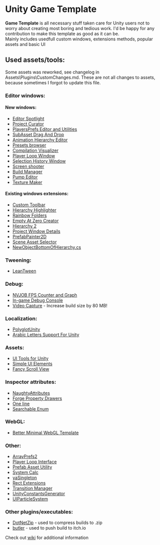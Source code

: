 # Unity Game Template
**Game Template** is all necessary stuff taken care for Unity users not to worry about creating most boring and tedious work. I'd be happy for any contribution to make this template as good as it can be.  
Mainly includes usedfull custom windows, extensions methods, popular assets and basic UI
## Used assets/tools:
Some assets was reworked, see changelog in Assets\Plugins\CustomChanges.md. These are not all changes to assets, because sometimes I forgot to update this file.

### Editor windows:
#### New windows:
 * [Editor Spotlight](https://github.com/Team-on/unity-editor-spotlight)
 * [Project Curator](https://github.com/ogxd/project-curator)
 * [PlayersPrefs Editor and Utilities](https://assetstore.unity.com/packages/tools/playersprefs-editor-and-utilities-26656)
 * [SubAsset Drag And Drop](https://github.com/Maligan/unity-subassets-drag-and-drop)
 * [Animation Hierarchy Editor](https://github.com/s-m-k/Unity-Animation-Hierarchy-Editor)
 * [Presets browser](https://github.com/rfadeev/presets-browser)
 * [Compilation Visualizer](https://github.com/needle-tools/compilation-visualizer)
 * [Player Loop Window](https://gist.github.com/karljj1/978d76de9c93b20bd9761825ccf08fdf)
 * [Selection History Window](https://github.com/Team-on/unity-history-window)
 * [Screen shooter](https://github.com/Team-on/UnityScreenShooter)
 * [Build Manager](https://github.com/Team-on/UnityBuildManager)
 * [Pump Editor](https://github.com/rfadeev/pump-editor)
 * [Texture Maker](https://github.com/M-Fatah/texture_maker)
 
#### Existing windows extensions:
 * [Custom Toolbar](https://github.com/Team-on/CustomToolbar)
 * [Hierarchy Highlighter](https://github.com/2irate2migrate/HierarchyHighlighter)
 * [Rainbow Folders](https://github.com/PhannGor/unity3d-rainbow-folders)
 * [Empty At Zero Creator](https://assetstore.unity.com/packages/tools/utilities/empty-at-zero-creator-97576)
 * [Hierarchy 2](https://assetstore.unity.com/packages/tools/utilities/hierarchy-2-166483)
 * [Project Window Details](https://github.com/Team-on/ProjectWindowDetails)
 * [PrefabPainter2D ](https://gist.github.com/SiarheiPilat/5f4ce26297492341c5d2d40a0e3902cf)
 * [Scene Asset Selector](https://github.com/baba-s/UniSceneAssetSelector)
 * [NewObjectBottomOfHierarchy.cs](https://gist.github.com/SiarheiPilat/4ed2c47a8d0882f266d676afd4b4fa48)
 
 ### Tweening:
  * [LeanTween](https://assetstore.unity.com/packages/tools/animation/leantween-3595)
  
 ### Debug:
  * [NVJOB FPS Counter and Graph](https://nvjob.itch.io/fps-counter-and-graph)
  * [In-game Debug Console](https://github.com/yasirkula/UnityIngameDebugConsole)
  * [Video Capture](https://assetstore.unity.com/packages/tools/video/video-capture-75653) - Increase build size by 80 MB!
  
 ### Localization:
  * [PolyglotUnity](https://github.com/agens-no/PolyglotUnity)
  * [Arabic Letters Support For Unity](https://github.com/Konash/arabic-support-unity )
  
 ### Assets:
  * [UI Tools for Unity](https://assetstore.unity.com/packages/tools/gui/ui-tools-for-unity-124299)
  * [Simple UI Elements](https://assetstore.unity.com/packages/2d/gui/icons/simple-ui-elements-53276)
  * [Fancy Scroll View](https://github.com/setchi/FancyScrollView)
  
### Inspector attributes:
  * [NaughtyAttributes](https://github.com/dbrizov/NaughtyAttributes/)
  * [Forge Property Drawers](https://github.com/rfadeev/unity-forge-property-drawers)
  * [One line](https://github.com/slavniyteo/one-line)
  * [Searchable Enum](https://github.com/roboryantron/UnityEditorJunkie)
  
### WebGL:
  * [Better Minimal WebGL Template](https://seansleblanc.itch.io/better-minimal-webgl-template)
  
### Other:
  * [ArrayPrefs2](http://wiki.unity3d.com/index.php/ArrayPrefs2)
  * [Player Loop Interface](https://github.com/Baste-RainGames/PlayerLoopInterface)
  * [Prefab Asset Utility](https://github.com/MileyHollenberg/PrefabAssetUtility)
  * [System Calc](https://github.com/LightGive/SystemCalc)
  * [yaSingleton](https://github.com/jedybg/yaSingleton)
  * [Rect Extensions](https://github.com/slavniyteo/rect-ex)
  * [Transition Manager](https://github.com/LightGive/TransitionManager)
  * [UnityConstantsGenerator](https://github.com/nickgravelyn/UnityToolbag/blob/master/UnityConstants/Editor/UnityConstantsGenerator.cs)
  * [UIParticleSystem ](https://gitlab.com/Dimonik333/uiparticlesystem)
  
 ### Other plugins/executables:
 * [DotNetZip](https://archive.codeplex.com/?p=DotNetZip) - used to compress builds to .zip
 * [butler](https://itch.io/docs/butler/) - used to push build to itch.io
   
Check out [wiki](https://github.com/Team-on/UnityGameTemplate/wiki) for additional information
